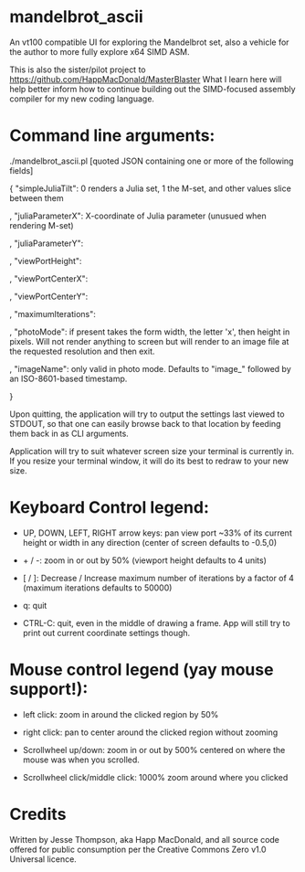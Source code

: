 # mandelbrot_ascii
An vt100 compatible UI for exploring the Mandelbrot set, also a vehicle for the author to more fully explore x64 SIMD ASM.

This is also the sister/pilot project to https://github.com/HappMacDonald/MasterBlaster
What I learn here will help better inform how to continue building out the SIMD-focused assembly compiler for my new coding language.

# Command line arguments:
./mandelbrot_ascii.pl [quoted JSON containing one or more of the following fields]

{ "simpleJuliaTilt": 0 renders a Julia set, 1 the M-set, and other values slice between them

, "juliaParameterX": X-coordinate of Julia parameter (unusued when rendering M-set)

, "juliaParameterY":

, "viewPortHeight":

, "viewPortCenterX":

, "viewPortCenterY":

, "maximumIterations":

, "photoMode": if present takes the form width, the letter 'x', then height in pixels. Will not render anything to screen but will render to an image file at the requested resolution and then exit.

, "imageName": only valid in photo mode. Defaults to "image_" followed by an ISO-8601-based timestamp.

}


Upon quitting, the application will try to output the settings last viewed to STDOUT, so that one can easily browse back to that location by feeding them back in as CLI arguments.

Application will try to suit whatever screen size your terminal is currently in.
If you resize your terminal window, it will do its best to redraw to your new size.

# Keyboard Control legend:
* UP, DOWN, LEFT, RIGHT arrow keys: pan view port ~33% of its current height or width in any direction
    (center of screen defaults to -0.5,0)

* \+ / -:  zoom in or out by 50%
    (viewport height defaults to 4 units)

* \[ / ]: Decrease / Increase maximum number of iterations by a factor of 4
    (maximum iterations defaults to 50000)

* q: quit

* CTRL-C: quit, even in the middle of drawing a frame. App will still try to print out current coordinate settings though.

# Mouse control legend (yay mouse support!):
* left click: zoom in around the clicked region by 50%

* right click: pan to center around the clicked region without zooming

* Scrollwheel up/down: zoom in or out by 500% centered on where the mouse was when you scrolled.

* Scrollwheel click/middle click: 1000% zoom around where you clicked

# Credits
Written by Jesse Thompson, aka Happ MacDonald, and all source code offered for public consumption per the Creative Commons Zero v1.0 Universal licence.
